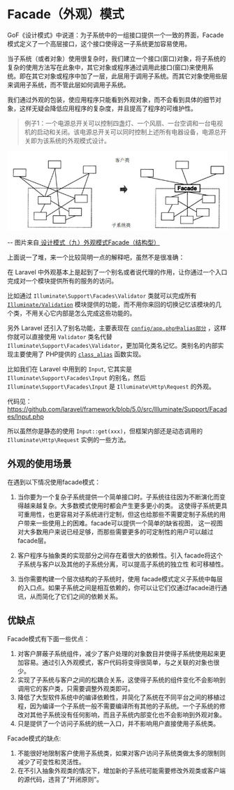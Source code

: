 # Facade（外观）模式

GoF《设计模式》中说道：为子系统中的一组接口提供一个一致的界面，Facade模式定义了一个高层接口，这个接口使得这一子系统更加容易使用。

当子系统（或者对象）使用很复杂时，我们建立一个接口(窗口)对象，将子系统的复杂的使用方法写在此象中，其它对象或程序通过调用此接口(窗口)来使用系 统。即在其它对象或程序中加了一层，此层用于调用子系统。而其它对象使用些层来调用子系统，而不管此层如何调用子系统。

我们通过外观的包装，使应用程序只能看到外观对象，而不会看到具体的细节对象，这样无疑会降低应用程序的复杂度，并且提高了程序的可维护性。

> 例子1：一个电源总开关可以控制四盏灯、一个风扇、一台空调和一台电视机的启动和关闭。该电源总开关可以同时控制上述所有电器设备，电源总开关即为该系统的外观模式设计。

![](../images/facade1.jpg)

-- 图片来自[ 设计模式（九）外观模式Facade（结构型）](http://blog.csdn.net/hguisu/article/details/7533759)

上面说一了堆，来一个比较简明一点的解释吧，虽然不是很准确：

在 Laravel 中外观基本上是起到了一个别名或者说代理的作用，让你通过一个入口完成对一个模块提供所有的服务的访问。

比如通过 `Illuminate\Support\Facades\Validator` 类就可以完成所有 [`Illuminate/Validation`](https://github.com/laravel/framework/tree/5.0/src/Illuminate/Validation) 模块提供的功能，而不用你来回的切换记忆该模块的几个类，不用关心它内部是怎么完成这些功能的。

另外 Laravel 还引入了别名功能，主要表现在 [`config/app.php中alias部分`](https://github.com/laravel/laravel/blob/master/config/app.php#L161-L194) ，这样你就可以直接使用 `Validator` 类名代替 `Illuminate\Support\Facades\Validator`，更加简化类名记忆。类别名的内部实现主要使用了 PHP提供的 [`class_alias`](http://php.net/manual/zh/function.class-alias.php) 函数实现。

比如我们在 Laravel 中用到的 `Input`, 它其实是 `Illuminate\Support\Facades\Input` 的别名，然后 `Illuminate\Support\Facades\Input` 是 `Illuminate\Http\Request` 的外观。

代码见：https://github.com/laravel/framework/blob/5.0/src/Illuminate/Support/Facades/Input.php

所以虽然你是静态的使用 `Input::get(xxx)`，但框架内部还是动态调用的 `Illuminate\Http\Request` 实例的一些方法。

## 外观的使用场景

在遇到以下情况使用facade模式：
    
1. 当你要为一个复杂子系统提供一个简单接口时。子系统往往因为不断演化而变得越来越复杂。大多数模式使用时都会产生更多更小的类。
    这使得子系统更具可重用性，也更容易对子系统进行定制，但这也给那些不需要定制子系统的用户带来一些使用上的困难。facade可以提供一个简单的缺省视图，
    这一视图对大多数用户来说已经足够，而那些需要更多的可定制性的用户可以越过facade层。
   
2. 客户程序与抽象类的实现部分之间存在着很大的依赖性。引入 facade将这个子系统与客户以及其他的子系统分离，可以提高子系统的独立性 和可移植性。
    
3. 当你需要构建一个层次结构的子系统时，使用 facade模式定义子系统中每层的入口点。如果子系统之间是相互依赖的，你可以让它们仅通过facade进行通讯，从而简化了它们之间的依赖关系。

## 优缺点

Facade模式有下面一些优点：


1. 对客户屏蔽子系统组件，减少了客户处理的对象数目并使得子系统使用起来更加容易。通过引入外观模式，客户代码将变得很简单，与之关联的对象也很少。
2. 实现了子系统与客户之间的松耦合关系，这使得子系统的组件变化不会影响到调用它的客户类，只需要调整外观类即可。
3. 降低了大型软件系统中的编译依赖性，并简化了系统在不同平台之间的移植过程，因为编译一个子系统一般不需要编译所有其他的子系统。一个子系统的修改对其他子系统没有任何影响，而且子系统内部变化也不会影响到外观对象。
4. 只是提供了一个访问子系统的统一入口，并不影响用户直接使用子系统类。

Facade模式的缺点:

1. 不能很好地限制客户使用子系统类，如果对客户访问子系统类做太多的限制则减少了可变性和灵活性。
2. 在不引入抽象外观类的情况下，增加新的子系统可能需要修改外观类或客户端的源代码，违背了“开闭原则”。

